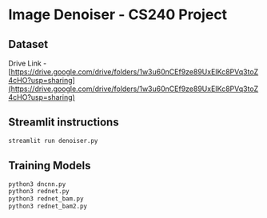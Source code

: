 # Image Denoiser - CS240 Project

## Dataset
Drive Link - [https://drive.google.com/drive/folders/1w3u60nCEf9ze89UxEIKc8PVq3toZ4cHO?usp=sharing](https://drive.google.com/drive/folders/1w3u60nCEf9ze89UxEIKc8PVq3toZ4cHO?usp=sharing)

## Streamlit instructions

```sh
streamlit run denoiser.py
```

## Training Models

```sh
python3 dncnn.py
python3 rednet.py
python3 rednet_bam.py
python3 rednet_bam2.py
```
